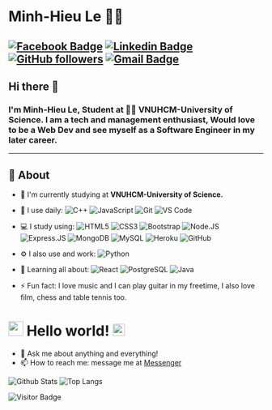 # Minh-Hieu Le 👨‍💻

[![Facebook Badge](https://img.shields.io/badge/-Lê_Minh_Hiếu-blue?style=flat-square&logo=Facebook&logoColor=white&link=https://www.facebook.com/minhhieu.le.7773/)](https://www.facebook.com/minhhieu.le.7773/)
[![Linkedin Badge](https://img.shields.io/badge/-Hiếu_Lê-blue?style=flat-square&logo=Linkedin&logoColor=white&link=https://www.linkedin.com/in/hiếu-lê-22128813a/)](https://www.linkedin.com/in/hiếu-lê-22128813a/)
[![GitHub followers](https://img.shields.io/github/followers/leminhhieust?label=Follow&style=social)](https://github.com/leminhhieust/?tab=follow)
[![Gmail Badge](https://img.shields.io/badge/-leminhhieust@gmail.com-c14438?style=flat-square&logo=Gmail&logoColor=white&link=mailto:leminhhieust@gmail.com)](mailto:leminhhieust@gmail.com)
---

## Hi there 👋

### I'm Minh-Hieu Le, Student at 👨‍💻 VNUHCM-University of Science. I am a tech and management enthusiast, Would love to be a Web Dev and see myself as a Software Engineer in my later career.
-------
  
## 🧐 About

- 🏢 I'm currently studying at **VNUHCM-University of Science.**
- 🚀 I use daily:
  ![C++](https://img.shields.io/badge/-C++-00599C?style=plastic&logo=c)
  ![JavaScript](https://img.shields.io/badge/-JavaScript-black?style=plastic&logo=javascript)
  ![Git](https://img.shields.io/badge/-Git-black?style=plastic&logo=git)
  ![VS Code](https://img.shields.io/badge/-VS%20Code-007ACC?style=plastic&logo=visual-studio-code)
- 💻 I study using:
  ![HTML5](https://img.shields.io/badge/-HTML5-E34F26?style=plastic&logo=html5&logoColor=white)
  ![CSS3](https://img.shields.io/badge/-CSS3-1572B6?style=plastic&logo=css3)
  ![Bootstrap](https://img.shields.io/badge/-Bootstrap-563D7C?style=plastic&logo=bootstrap)
  ![Node.JS](https://img.shields.io/badge/-Node.JS-black?style=plastic&logo=Node.js)
  ![Express.JS](https://img.shields.io/badge/-Express.JS-c7b198?style=plastic&logo=Express.JS) 
  ![MongoDB](https://img.shields.io/badge/-MongoDB-black?style=plastic&logo=mongodb)
  ![MySQL](https://img.shields.io/badge/-MySQL-black?style=flat-square&logo=mysql)
  ![Heroku](https://img.shields.io/badge/-Heroku-430098?style=flat-square&logo=heroku)
  ![GitHub](https://img.shields.io/badge/-GitHub-181717?style=plastic&logo=github)
- ⚙️ I also use and work: ![Python](https://img.shields.io/badge/-Python-black?style=flat-square&logo=Python)
  
- 🌱 Learning all about:
  ![React](https://img.shields.io/badge/-React-3b2e5a?style=plastic&logo=react)
  ![PostgreSQL](https://img.shields.io/badge/-PostgreSQL-336791?style=plastic&logo=postgresql)
  ![Java](https://img.shields.io/badge/-java-3f4441?style=plastic&logo=java)
- ⚡️ Fun fact: I love music and I can play guitar in my freetime, I also love film, chess and table tennis too.

# <img src="https://github.com/TheDudeThatCode/TheDudeThatCode/blob/master/Assets/Hi.gif" width="29px"> Hello world!&nbsp;<img src="https://github.com/TheDudeThatCode/TheDudeThatCode/blob/master/Assets/Earth.gif" width="24px">

- 💬 Ask me about anything and everything!
- 📫 How to reach me: message me at [Messenger](https://www.facebook.com/messages/t/minhhieu.le.7773)

![Github Stats](https://github-readme-stats.vercel.app/api?username=leminhhieust&count_private=true&show_icons=true&include_all_commits=true)
![Top Langs](https://github-readme-stats.vercel.app/api/top-langs/?username=leminhhieust&hide=TeX&layout=compact)

![Visitor Badge](https://visitor-badge.laobi.icu/badge?page_id=leminhhieust.leminhhieust)
